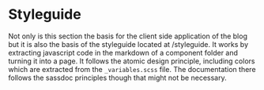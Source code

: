 # Styleguide

Not only is this section the basis for the client side application of the 
blog but it is also the basis of the styleguide located at /styleguide. It
works by extracting javascript code in the markdown of a component folder
and turning it into a page. It follows the atomic design principle, including
colors which are extracted from the `_variables.scss` file. The documentation
there follows the sassdoc principles though that might not be necessary.


